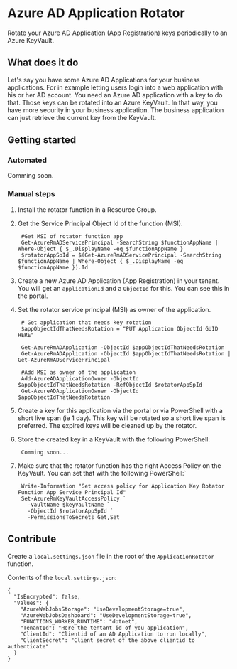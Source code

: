 # Azure AD Application Rotator

Rotate your Azure AD Application (App Registration) keys periodically to an Azure KeyVault.

## What does it do

Let's say you have some Azure AD Applications for your business applications.
For in example letting users login into a web application with his or her AD account. You need an Azure AD application with a key to do that. Those keys can be rotated into an Azure KeyVault. In that way, you have more security in your business application. The business application can just retrieve the current key from the KeyVault.

## Getting started

### Automated

Comming soon.

### Manual steps

1. Install the rotator function in a Resource Group.
2. Get the Service Principal Object Id of the function (MSI).

        #Get MSI of rotator function app
        Get-AzureRmADServicePrincipal -SearchString $functionAppName | Where-Object { $_.DisplayName -eq $functionAppName }
        $rotatorAppSpId = $(Get-AzureRmADServicePrincipal -SearchString $functionAppName | Where-Object { $_.DisplayName -eq $functionAppName }).Id

3. Create a new Azure AD Application (App Registration) in your tenant. You will get an `applicationId` and a `ObjectId` for this. You can see this in the portal.
4. Set the rotator service principal (MSI) as owner of the application.

        # Get application that needs key rotation
        $appObjectIdThatNeedsRotation = "PUT Application ObjectId GUID HERE"

        Get-AzureRmADApplication -ObjectId $appObjectIdThatNeedsRotation
        Get-AzureRmADApplication -ObjectId $appObjectIdThatNeedsRotation | Get-AzureRmADServicePrincipal

        #Add MSI as owner of the application
        Add-AzureADApplicationOwner -ObjectId $appObjectIdThatNeedsRotation -RefObjectId $rotatorAppSpId
        Get-AzureADApplicationOwner -ObjectId $appObjectIdThatNeedsRotation

5. Create a key for this application via the portal or via PowerShell with a short live span (ie 1 day). This key will be rotated so a short live span is preferred. The expired keys will be cleaned up by the rotator.
6. Store the created key in a KeyVault with the following PowerShell:

        Comming soon...

7. Make sure that the rotator function has the right Access Policy on the KeyVault. You can set that with the following PowerShell:`

        Write-Information "Set access policy for Application Key Rotator Function App Service Principal Id"
        Set-AzureRmKeyVaultAccessPolicy `
          -VaultName $keyVaultName `
          -ObjectId $rotatorAppSpId `
          -PermissionsToSecrets Get,Set

## Contribute

Create a `local.settings.json` file in the root of the `ApplicationRotator` function.

Contents of the `local.settings.json`:

    {
      "IsEncrypted": false,
      "Values": {
        "AzureWebJobsStorage": "UseDevelopmentStorage=true",
        "AzureWebJobsDashboard": "UseDevelopmentStorage=true",
        "FUNCTIONS_WORKER_RUNTIME": "dotnet",
        "TenantId": "Here the tentant id of you application",
        "ClientId": "Clientid of an AD Application to run locally",
        "ClientSecret": "Client secret of the above clientid to authenticate"
      }
    }
